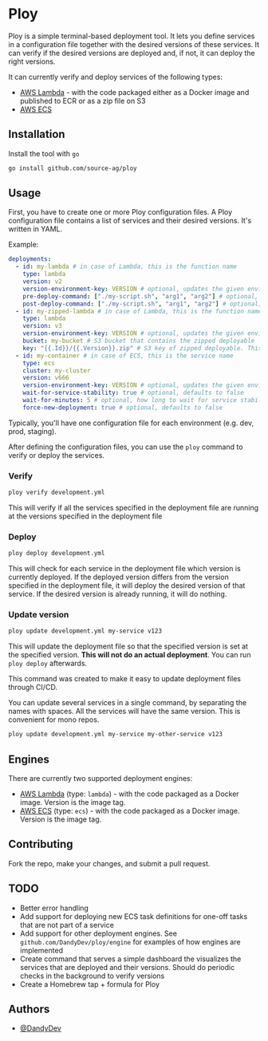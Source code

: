 # Ploy

Ploy is a simple terminal-based deployment tool. It lets you define services in a configuration
file together with the desired versions of these services. It can verify if the desired versions
are deployed and, if not, it can deploy the right versions.

It can currently verify and deploy services of the following types:

- [AWS Lambda](https://aws.amazon.com/lambda/) - with the code packaged either as a Docker image and published to 
  ECR or as a zip file on S3
- [AWS ECS](https://aws.amazon.com/ecs/)

## Installation

Install the tool with `go`

```bash
go install github.com/source-ag/ploy
```

## Usage

First, you have to create one or more Ploy configuration files. A Ploy configuration file
contains a list of services and their desired versions. It's written in YAML.

Example:

```yaml
deployments:
  - id: my-lambda # in case of Lambda, this is the function name
    type: lambda
    version: v2
    version-environment-key: VERSION # optional, updates the given environment variable with the version when deploying
    pre-deploy-command: ["./my-script.sh", "arg1", "arg2"] # optional, runs the specified command before deployment. The to be deployed version is available as the $VERSION environment variable 
    post-deploy-command: ["./my-script.sh", "arg1", "arg2"] # optional, runs the specified command after successful deployment. The deployed version is available as the $VERSION environment variable 
  - id: my-zipped-lambda # in case of Lambda, this is the function name
    type: lambda
    version: v3
    version-environment-key: VERSION # optional, updates the given environment variable with the version when deploying
    bucket: my-bucket # S3 bucket that contains the zipped deployable
    key: "{{.Id}}/{{.Version}}.zip" # S3 key of zipped deployable. This is a template that is resolved at deployment time. Supported variables are the Id of the deployment and the Version
  - id: my-container # in case of ECS, this is the service name
    type: ecs
    cluster: my-cluster
    version: v666
    version-environment-key: VERSION # optional, updates the given environment variable in the container with the version when deploying
    wait-for-service-stability: true # optional, defaults to false
    wait-for-minutes: 5 # optional, how long to wait for service stability, defaults to 30
    force-new-deployment: true # optional, defaults to false
```

Typically, you'll have one configuration file for each environment (e.g. dev, prod, staging).

After defining the configuration files, you can use the `ploy` command to verify or deploy the
services.

### Verify

```bash
ploy verify development.yml
```

This will verify if all the services specified in the deployment file are running at the versions 
specified in the deployment file

### Deploy

```bash
ploy deploy development.yml
```

This will check for each service in the deployment file which version is currently deployed. If 
the deployed version differs from the version specified in the deployment file, it will deploy 
the desired version of that service. If the desired version is already running, it will do nothing.

### Update version

```bash
ploy update development.yml my-service v123
```

This will update the deployment file so that the specified version is set at the specified 
version. **This will not do an actual deployment**. You can run `ploy deploy` afterwards. 

This command was created to make it easy to update deployment files through CI/CD.

You can update several services in a single command, by separating the names with spaces. All the services will have the 
same version. This is convenient for mono repos.

```bash
ploy update development.yml my-service my-other-service v123
```


## Engines

There are currently two supported deployment engines:

- [AWS Lambda](https://aws.amazon.com/lambda/) (type: `lambda`) - with the code packaged as a Docker 
  image. Version is the image tag.
- [AWS ECS](https://aws.amazon.com/ecs/) (type: `ecs`) - with the code packaged as a Docker image. 
  Version is the image tag.

## Contributing

Fork the repo, make your changes, and submit a pull request.

## TODO

- Better error handling
- Add support for deploying new ECS task definitions for one-off tasks that are not part of a
  service
- Add support for other deployment engines. See `github.com/DandyDev/ploy/engine` for examples of
  how engines are implemented
- Create command that serves a simple dashboard the visualizes the services that are deployed
  and their versions. Should do periodic checks in the background to verify versions
- Create a Homebrew tap + formula for Ploy

## Authors

- [@DandyDev](https://www.github.com/DandyDev)
